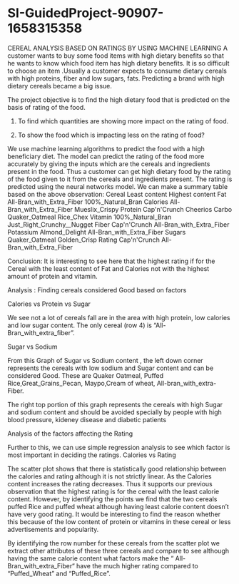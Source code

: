 # SI-GuidedProject-90907-1658315358 
CEREAL ANALYSIS BASED ON RATINGS BY USING MACHINE LEARNING
A customer wants to buy some food items with high dietary benefits so that he wants to know which food item has high dietary benefits. It is so difficult to choose an item .Usually a customer expects to consume dietary cereals with high proteins, fiber and low sugars, fats. Predicting a brand with high dietary cereals became a big issue.

The project objective is to find the high dietary food that is predicted on the basis of rating of the food. 


1. To find which quantities are showing more impact on the rating of food.

2. To show the food which is impacting less on the rating of food?


We use machine learning algorithms to predict the food with a high beneficiary diet. The model can predict the rating of the food more accurately by giving the inputs which are the cereals and ingredients present in the food. Thus a customer can get high dietary food by the rating of the food given to it from the cereals and ingredients present. The rating is predicted using the neural networks model.
We can make a summary table based on the above observation: Cereal Least content Highest content Fat All-Bran_with_Extra_Fiber 100%_Natural_Bran
Calories All-Bran_with_Extra_Fiber Mueslix_Crispy Protein Cap'n'Crunch Cheerios
Carbo Quaker_Oatmeal Rice_Chex Vitamin 100%_Natural_Bran Just_Right_Crunchy__Nugget Fiber Cap'n'Crunch All-Bran_with_Extra_Fiber Potassium Almond_Delight All-Bran_with_Extra_Fiber Sugars Quaker_Oatmeal Golden_Crisp Rating Cap'n'Crunch All-Bran_with_Extra_Fiber

Conclusion: It is interesting to see here that the highest rating if for the Cereal with the least content of Fat and Calories not with the highest amount of protein and vitamin.

Analysis : Finding cereals considered Good based on factors

Calories vs Protein vs Sugar

We see not a lot of cereals fall are in the area with high protein, low calories and low sugar content. The only cereal (row 4) is “All-Bran_with_extra_fiber”.

Sugar vs Sodium

From this Graph of Sugar vs Sodium content , the left down corner represents the cereals with low sodium and Sugar content and can be considered Good. These are Quaker Oatmeal, Puffed Rice,Great_Grains_Pecan, Maypo,Cream of wheat, All-bran_with_extra-Fiber.

The right top portion of this graph represents the cereals with high Sugar and sodium content and should be avoided specially by people with high blood pressure, kideney disease and diabetic patients

Analysis of the factors affecting the Rating

Further to this, we can use simple regression analysis to see which factor is most important in deciding the ratings.
Calories vs Rating

The scatter plot shows that there is statistically good relationship between the calories and rating although it is not strictly linear. As the Calories content increases the rating decreases. Thus it supports our previous observation that the highest rating is for the cereal with the least calorie content. However, by identifying the points we find that the two cereals puffed Rice and puffed wheat although having least calorie content doesn’t have very good rating. It would be interesting to find the reason whether this because of the low content of protein or vitamins in these cereal or less advertisements and popularity.

By identifying the row number for these cereals from the scatter plot we extract other attributes of these three cereals and compare to see although having the same calorie content what factors make the “ All-Bran_with_extra_Fiber“ have the much higher rating compared to “Puffed_Wheat” and “Puffed_Rice”.
